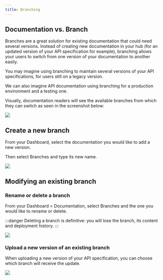 ```yaml
---
title: Branching
---
```


## Documentation vs. Branch

Branches are a great solution for existing documentation that could need several versions. Instead of creating new documentation in your hub (for an updated version of your API specification for example), branching allows your users to switch from one version of your documentation to another easily.

You may imagine using branching to maintain several versions of your API specifications, for users still on a legacy version.

We can also imagine API documentation using branching for a production environment and a testing one.

Visually, documentation readers will see the available branches from which they can switch as seen in the screenshot below:

![](/images/help/branch-select-dark.png)

## Create a new branch

From your Dashboard, select the documentation you would like to add a new version.

Then select Branches and type its new name.

![](/images/help/branch-new-dark.png)

## Modifying an existing branch

### Rename or delete a branch

From your Dashboard > Documentation, select Branches and the one you would like to rename or delete.

:::danger
Deleting a branch is definitive: you will lose the branch, its content and deployment history.
:::

![](/images/help/legacy/s7PxQPw06kyQLEwV29eL.png)

### Upload a new version of an existing branch

When uploading a new version of your API specification, you can choose which branch will receive the update.

![](/images/help/legacy/bk2O9oSDJCk2ROLrAM9Y.png)

